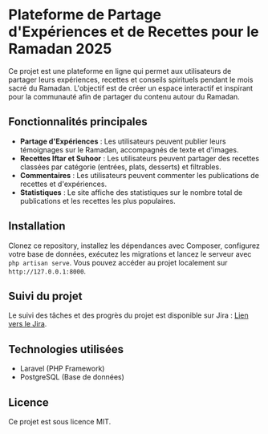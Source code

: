 # Plateforme de Partage d'Expériences et de Recettes pour le Ramadan 2025

Ce projet est une plateforme en ligne qui permet aux utilisateurs de partager leurs expériences, recettes et conseils spirituels pendant le mois sacré du Ramadan. L'objectif est de créer un espace interactif et inspirant pour la communauté afin de partager du contenu autour du Ramadan.

## Fonctionnalités principales

- **Partage d'Expériences** : Les utilisateurs peuvent publier leurs témoignages sur le Ramadan, accompagnés de texte et d'images.
- **Recettes Iftar et Suhoor** : Les utilisateurs peuvent partager des recettes classées par catégorie (entrées, plats, desserts) et filtrables.
- **Commentaires** : Les utilisateurs peuvent commenter les publications de recettes et d'expériences.
- **Statistiques** : Le site affiche des statistiques sur le nombre total de publications et les recettes les plus populaires.

## Installation

Clonez ce repository, installez les dépendances avec Composer, configurez votre base de données, exécutez les migrations et lancez le serveur avec `php artisan serve`. Vous pouvez accéder au projet localement sur `http://127.0.0.1:8000`.

## Suivi du projet

Le suivi des tâches et des progrès du projet est disponible sur Jira : [Lien vers le Jira](https://elabiadmalika64.atlassian.net/jira/software/projects/RAMADAN/boards/3/backlog?atlOrigin=eyJpIjoiNjY0OTY5NGJhNmQxNGY1ZTg3MzBhYjA0YWJiYTYzMDYiLCJwIjoiaiJ9).

## Technologies utilisées

- Laravel (PHP Framework)
- PostgreSQL (Base de données)

## Licence

Ce projet est sous licence MIT.
